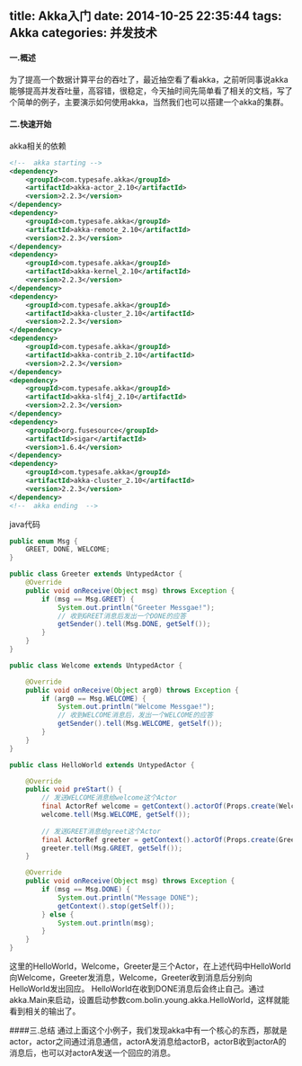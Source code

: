 title: Akka入门
date: 2014-10-25 22:35:44
tags: Akka
categories: 并发技术
---
#### 一.概述
为了提高一个数据计算平台的吞吐了，最近抽空看了看akka，之前听同事说akka能够提高并发吞吐量，高容错，很稳定，今天抽时间先简单看了相关的文档，写了个简单的例子，主要演示如何使用akka，当然我们也可以搭建一个akka的集群。

<!-- more -->

#### 二.快速开始

akka相关的依赖
```xml
<!--  akka starting -->
<dependency>
	<groupId>com.typesafe.akka</groupId>
	<artifactId>akka-actor_2.10</artifactId>
	<version>2.2.3</version>
</dependency>
<dependency>
	<groupId>com.typesafe.akka</groupId>
	<artifactId>akka-remote_2.10</artifactId>
	<version>2.2.3</version>
</dependency>
<dependency>
	<groupId>com.typesafe.akka</groupId>
	<artifactId>akka-kernel_2.10</artifactId>
	<version>2.2.3</version>
</dependency>
<dependency>
	<groupId>com.typesafe.akka</groupId>
	<artifactId>akka-cluster_2.10</artifactId>
	<version>2.2.3</version>
</dependency>
<dependency>
	<groupId>com.typesafe.akka</groupId>
	<artifactId>akka-contrib_2.10</artifactId>
	<version>2.2.3</version>
</dependency>
<dependency>
	<groupId>com.typesafe.akka</groupId>
	<artifactId>akka-slf4j_2.10</artifactId>
	<version>2.2.3</version>
</dependency>
<dependency>
	<groupId>org.fusesource</groupId>
	<artifactId>sigar</artifactId>
	<version>1.6.4</version>
</dependency>
<dependency>
	<groupId>com.typesafe.akka</groupId>
	<artifactId>akka-cluster_2.10</artifactId>
	<version>2.2.3</version>
</dependency>
<!--  akka ending  -->
```
java代码
```java
public enum Msg {
    GREET, DONE, WELCOME;
}

public class Greeter extends UntypedActor {
    @Override
    public void onReceive(Object msg) throws Exception {
        if (msg == Msg.GREET) {
            System.out.println("Greeter Messgae!");
            // 收到GREET消息后发出一个DONE的应答
            getSender().tell(Msg.DONE, getSelf());
        }
    }
}

public class Welcome extends UntypedActor {

    @Override
    public void onReceive(Object arg0) throws Exception {
        if (arg0 == Msg.WELCOME) {  
            System.out.println("Welcome Messgae!");
            // 收到WELCOME消息后，发出一个WELCOME的应答
            getSender().tell(Msg.WELCOME, getSelf());
        }
    }
}

public class HelloWorld extends UntypedActor {

    @Override
    public void preStart() {
        // 发送WELCOME消息给welcome这个Actor
        final ActorRef welcome = getContext().actorOf(Props.create(Welcome.class), "welcome");
        welcome.tell(Msg.WELCOME, getSelf());
        
        // 发送GREET消息给greet这个Actor
        final ActorRef greeter = getContext().actorOf(Props.create(Greeter.class), "greeter");
        greeter.tell(Msg.GREET, getSelf());
    }

    @Override
    public void onReceive(Object msg) throws Exception {
        if (msg == Msg.DONE) {
            System.out.println("Message DONE");
            getContext().stop(getSelf());
        } else {
            System.out.println(msg);
        }
    }
}
```
这里的HelloWorld，Welcome，Greeter是三个Actor，在上述代码中HelloWorld向Welcome，Greeter发消息，Welcome，Greeter收到消息后分别向HelloWorld发出回应。
HelloWorld在收到DONE消息后会终止自己。通过akka.Main来启动，设置启动参数com.bolin.young.akka.HelloWorld，这样就能看到相关的输出了。

####三.总结
通过上面这个小例子，我们发现akka中有一个核心的东西，那就是actor，actor之间通过消息通信，actorA发消息给actorB，actorB收到actorA的消息后，也可以对actorA发送一个回应的消息。
